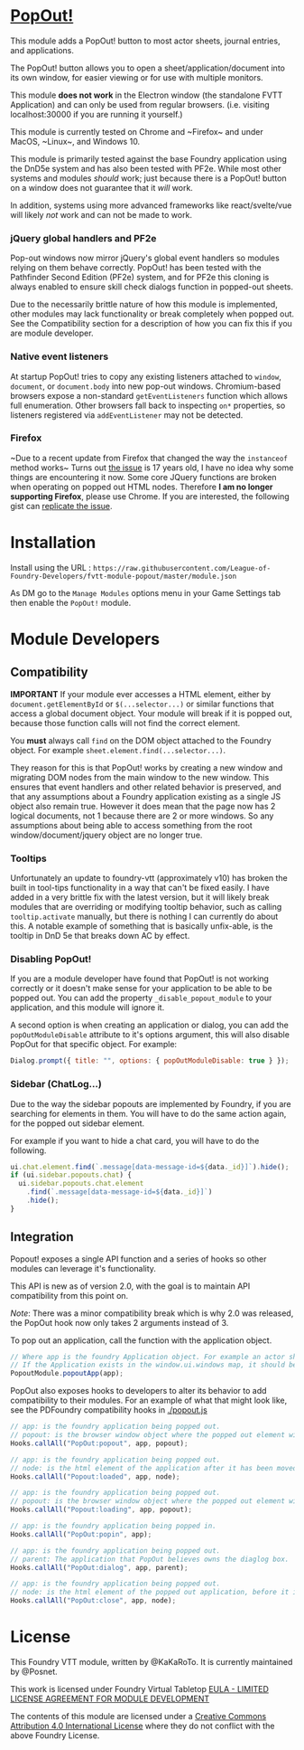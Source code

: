 # [PopOut!](https://foundryvtt.com/packages/popout)

This module adds a PopOut! button to most actor sheets, journal entries, and applications.

The PopOut! button allows you to open a sheet/application/document into its own window, for easier viewing or for use with multiple monitors.

This module **does not work** in the Electron window (the standalone FVTT Application) and can only be used from regular browsers. (i.e. visiting localhost:30000 if you are running it yourself.)

This module is currently tested on Chrome and ~Firefox~ and under MacOS, ~Linux~, and Windows 10.

This module is primarily tested against the base Foundry application using the DnD5e system and has also been tested with PF2e. While most other systems and modules _should_ work; just because there is a PopOut! button on a window does not guarantee that it _will_ work.

In addition, systems using more advanced frameworks like react/svelte/vue will likely _not_ work and can not be made to work.

### jQuery global handlers and PF2e

Pop-out windows now mirror jQuery's global event handlers so modules relying on them behave correctly. PopOut! has been tested with the Pathfinder Second Edition (PF2e) system, and for PF2e this cloning is always enabled to ensure skill check dialogs function in popped-out sheets.

Due to the necessarily brittle nature of how this module is implemented, other modules may lack functionality or break completely when popped out. See the Compatibility section for a description of how you can fix this if you are module developer.

### Native event listeners

At startup PopOut! tries to copy any existing listeners attached to `window`, `document`, or `document.body` into new pop-out windows. Chromium-based browsers expose a non-standard `getEventListeners` function which allows full enumeration. Other browsers fall back to inspecting `on*` properties, so listeners registered via `addEventListener` may not be detected.

### Firefox

~Due to a recent update from Firefox that changed the way the `instanceof` method works~ Turns out [the issue](https://bugzilla.mozilla.org/show_bug.cgi?id=339884) is 17 years old, I have no idea why some things are encountering it now. Some core JQuery functions are broken when operating on popped out HTML nodes. Therefore **I am no longer supporting Firefox**, please use Chrome. If you are interested, the following gist can [replicate the issue](https://gist.github.com/Posnet/9d87f790d4f3c64ed468559600c76302).

# Installation

Install using the URL : `https://raw.githubusercontent.com/League-of-Foundry-Developers/fvtt-module-popout/master/module.json`

As DM go to the `Manage Modules` options menu in your Game Settings tab then enable the `PopOut!` module.

# Module Developers

## Compatibility

**IMPORTANT** If your module ever accesses a HTML element, either by `document.getElementById` or `$(...selector...)` or similar functions that access a global document object. Your module will break if it is popped out, because those function calls will not find the correct element.

You **must** always call `find` on the DOM object attached to the Foundry object. For example `sheet.element.find(...selector...)`.

They reason for this is that PopOut! works by creating a new window and migrating DOM nodes from the main window to the new window.
This ensures that event handlers and other related behavior is preserved, and that any assumptions about a Foundry application existing as a single JS object also remain true.
However it does mean that the page now has 2 logical documents, not 1 because there are 2 or more windows.
So any assumptions about being able to access something from the root window/document/jquery object are no longer true.

### Tooltips

Unfortunately an update to foundry-vtt (approximately v10) has broken the built in tool-tips functionality in a way that can't be fixed easily. I have added in a very brittle fix with the latest version, but it will likely break modules that are overriding or modifying tooltip behavior, such as calling `tooltip.activate` manually, but there is nothing I can currently do about this. A notable example of something that is basically unfix-able, is the tooltip in DnD 5e that breaks down AC by effect.

### Disabling PopOut!

If you are a module developer have found that PopOut! is not working correctly or it doesn't make sense for your application to be able to be popped out. You can add the property `_disable_popout_module` to your application, and this module will ignore it.

A second option is when creating an application or dialog, you can add the `popOutModuleDisable` attribute to it's options argument, this will also disable PopOut for that specific object. For example:

```js
Dialog.prompt({ title: "", options: { popOutModuleDisable: true } });
```

### Sidebar (ChatLog...)

Due to the way the sidebar popouts are implemented by Foundry, if you are searching for elements in them. You will have to do the same action again, for the popped out sidebar element.

For example if you want to hide a chat card, you will have to do the following.

```js
ui.chat.element.find(`.message[data-message-id=${data._id}]`).hide();
if (ui.sidebar.popouts.chat) {
  ui.sidebar.popouts.chat.element
    .find(`.message[data-message-id=${data._id}]`)
    .hide();
}
```

## Integration

Popout! exposes a single API function and a series of hooks so other modules can leverage it's functionality.

This API is new as of version 2.0, with the goal is to maintain API compatibility from this point on.

_Note_: There was a minor compatibility break which is why 2.0 was released, the PopOut hook now only takes 2 arguments instead of 3.

To pop out an application, call the function with the application object.

```js
// Where app is the foundry Application object. For example an actor sheet.
// If the Application exists in the window.ui.windows map, it should be able to be popped out.
PopoutModule.popoutApp(app);
```

PopOut also exposes hooks to developers to alter its behavior to add compatibility to their modules.
For an example of what that might look like, see the PDFoundry compatibility hooks in [./popout.js](./popout.js#697)

```javascript
// app: is the foundry application being popped out.
// popout: is the browser window object where the popped out element will be moved.
Hooks.callAll("PopOut:popout", app, popout);

// app: is the foundry application being popped out.
// node: is the html element of the application after it has been moved to the new window.
Hooks.callAll("Popout:loaded", app, node);

// app: is the foundry application being popped out.
// popout: is the browser window object where the popped out element will be moved.
Hooks.callAll("Popout:loading", app, popout);

// app: is the foundry application being popped in.
Hooks.callAll("PopOut:popin", app);

// app: is the foundry application being popped out.
// parent: The application that PopOut believes owns the diaglog box.
Hooks.callAll("PopOut:dialog", app, parent);

// app: is the foundry application being popped out.
// node: is the html element of the popped out application, before it is deleted or popped in.
Hooks.callAll("PopOut:close", app, node);
```

# License

This Foundry VTT module, written by @KaKaRoTo.
It is currently maintained by @Posnet.

This work is licensed under Foundry Virtual Tabletop [EULA - LIMITED LICENSE AGREEMENT FOR MODULE DEVELOPMENT](https://foundryvtt.com/article/license/)

The contents of this module are licensed under a [Creative Commons Attribution 4.0 International License](./LICENSE.txt) where they do not conflict with the above Foundry License.
